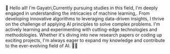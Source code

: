 👋 Hello all! I'm Gayatri,Currently pursuing studies in this field, I'm deeply engaged in understanding the intricacies of machine learning,. From developing innovative algorithms to leveraging data-driven insights, I thrive on the challenge of applying AI principles to solve complex problems. I'm actively learning and experimenting with cutting-edge technologies and methodologies. Whether it's diving into new research papers or coding up exciting projects, I'm always eager to expand my knowledge and contribute to the ever-evolving field of AI.  🌟🤖




